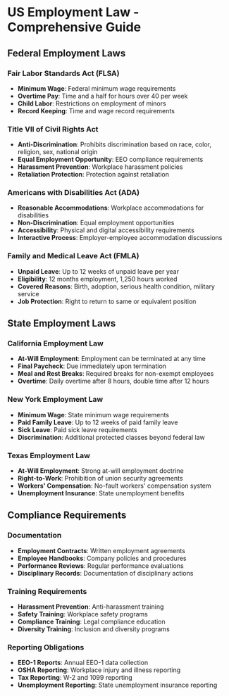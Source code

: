 # US Employment Law - Comprehensive Guide

## Federal Employment Laws

### Fair Labor Standards Act (FLSA)
- **Minimum Wage**: Federal minimum wage requirements
- **Overtime Pay**: Time and a half for hours over 40 per week
- **Child Labor**: Restrictions on employment of minors
- **Record Keeping**: Time and wage record requirements

### Title VII of Civil Rights Act
- **Anti-Discrimination**: Prohibits discrimination based on race, color, religion, sex, national origin
- **Equal Employment Opportunity**: EEO compliance requirements
- **Harassment Prevention**: Workplace harassment policies
- **Retaliation Protection**: Protection against retaliation

### Americans with Disabilities Act (ADA)
- **Reasonable Accommodations**: Workplace accommodations for disabilities
- **Non-Discrimination**: Equal employment opportunities
- **Accessibility**: Physical and digital accessibility requirements
- **Interactive Process**: Employer-employee accommodation discussions

### Family and Medical Leave Act (FMLA)
- **Unpaid Leave**: Up to 12 weeks of unpaid leave per year
- **Eligibility**: 12 months employment, 1,250 hours worked
- **Covered Reasons**: Birth, adoption, serious health condition, military service
- **Job Protection**: Right to return to same or equivalent position

## State Employment Laws

### California Employment Law
- **At-Will Employment**: Employment can be terminated at any time
- **Final Paycheck**: Due immediately upon termination
- **Meal and Rest Breaks**: Required breaks for non-exempt employees
- **Overtime**: Daily overtime after 8 hours, double time after 12 hours

### New York Employment Law
- **Minimum Wage**: State minimum wage requirements
- **Paid Family Leave**: Up to 12 weeks of paid family leave
- **Sick Leave**: Paid sick leave requirements
- **Discrimination**: Additional protected classes beyond federal law

### Texas Employment Law
- **At-Will Employment**: Strong at-will employment doctrine
- **Right-to-Work**: Prohibition of union security agreements
- **Workers' Compensation**: No-fault workers' compensation system
- **Unemployment Insurance**: State unemployment benefits

## Compliance Requirements

### Documentation
- **Employment Contracts**: Written employment agreements
- **Employee Handbooks**: Company policies and procedures
- **Performance Reviews**: Regular performance evaluations
- **Disciplinary Records**: Documentation of disciplinary actions

### Training Requirements
- **Harassment Prevention**: Anti-harassment training
- **Safety Training**: Workplace safety programs
- **Compliance Training**: Legal compliance education
- **Diversity Training**: Inclusion and diversity programs

### Reporting Obligations
- **EEO-1 Reports**: Annual EEO-1 data collection
- **OSHA Reporting**: Workplace injury and illness reporting
- **Tax Reporting**: W-2 and 1099 reporting
- **Unemployment Reporting**: State unemployment insurance reporting
